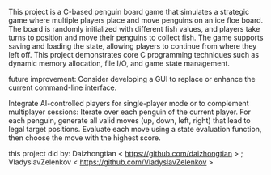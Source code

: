 This project is a C-based penguin board game that simulates a strategic game where multiple players place and move penguins on an ice floe board. The board is randomly initialized with different fish values, and players take turns to position and move their penguins to collect fish. The game supports saving and loading the state, allowing players to continue from where they left off. This project demonstrates core C programming techniques such as dynamic memory allocation, file I/O, and game state management.

future improvement:
Consider developing a GUI to replace or enhance the current command-line interface.

Integrate AI-controlled players for single-player mode or to complement multiplayer sessions: Iterate over each penguin of the current player. For each penguin, generate all valid moves (up, down, left, right) that lead to legal target positions. Evaluate each move using a state evaluation function, then choose the move with the highest score.



this project did by: Daizhongtian < https://github.com/daizhongtian > ; VladyslavZelenkov  < https://github.com/VladyslavZelenkov >
